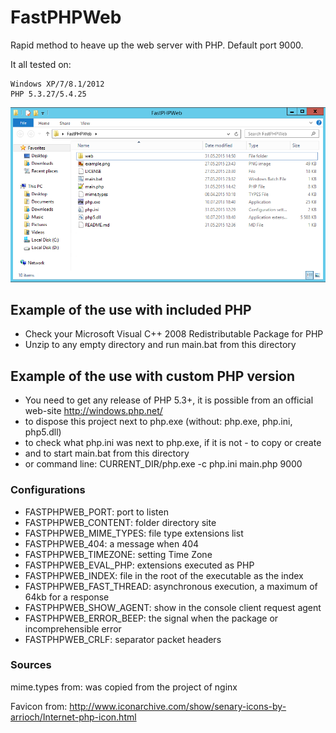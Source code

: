 # FastPHPWeb
Rapid method to heave up the web server with PHP. Default port 9000.

It all tested on:

	Windows XP/7/8.1/2012
	PHP 5.3.27/5.4.25

![Screen of directory](https://github.com/Vaflan/FastPHPWeb/blob/master/example.png?raw=true)


## Example of the use with included PHP
 - Check your Microsoft Visual C++ 2008 Redistributable Package for PHP
 - Unzip to any empty directory and run main.bat from this directory


## Example of the use with custom PHP version
 - You need to get any release of PHP 5.3+, it is possible from an official web-site http://windows.php.net/
 - to dispose this project next to php.exe (without: php.exe, php.ini, php5.dll)
 - to check what php.ini was next to php.exe, if it is not - to copy or create
 - and to start main.bat from this directory
 - or command line: CURRENT_DIR/php.exe -c php.ini main.php 9000



### Configurations
 - FASTPHPWEB_PORT: port to listen
 - FASTPHPWEB_CONTENT: folder directory site
 - FASTPHPWEB_MIME_TYPES: file type extensions list
 - FASTPHPWEB_404: a message when 404
 - FASTPHPWEB_TIMEZONE: setting Time Zone
 - FASTPHPWEB_EVAL_PHP: extensions executed as PHP
 - FASTPHPWEB_INDEX: file in the root of the executable as the index
 - FASTPHPWEB_FAST_THREAD: asynchronous execution, a maximum of 64kb for a response
 - FASTPHPWEB_SHOW_AGENT: show in the console client request agent
 - FASTPHPWEB_ERROR_BEEP: the signal when the package or incomprehensible error
 - FASTPHPWEB_CRLF: separator packet headers


### Sources
mime.types from: was copied from the project of nginx

Favicon from: http://www.iconarchive.com/show/senary-icons-by-arrioch/Internet-php-icon.html
